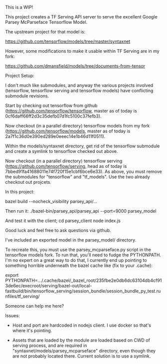 This is a WIP!

This project creates a TF Serving API server to serve the excellent Google Parsey McParseface Tensorflow Model.

The upstream project for that model is:

https://github.com/tensorflow/models/tree/master/syntaxnet

However, some modifications to make it usable within TF Serving are in my fork:

https://github.com/dmansfield/models/tree/documents-from-tensor

Project Setup:

I don't much like submodules, and anyway the various projects involved (tensorflow, tensorflow serving and tensorflow models) have conflicting submodule revisions.

Start by checking out tensorflow from github (https://github.com/tensorflow/tensorflow, master as of today is 0cf6daff66ff2d3c35defb07d1fc5100c37fefb3).

Now checkout (in a parallel directory) tensorflow models from my fork (https://github.com/tensorflow/models, master as of today is 2a7f1c36d0e390ed289e0eeec14e1b46d11f0511).

Within the models/syntaxnet directory, get rid of the tensorflow submodule and create a symlink to tensorflow checked out above.

Now checkout (in a parallel directory) tensorflow serving (https://github.com/tensorflow/serving, head as of today is 7bbed91fa41688011e74f720f15e1cbf6bce6e33). As above, you must remove the submodules for "tensorflow" and "tf_models". Use the two already checkout out projcets.

In this project:

 bazel build --nocheck_visibility parsey_api/... 

Then run it:
 ./bazel-bin/parsey_api/parsey_api --port=9000 parsey_model

And test it with the client;
 cd parsey_client
 node index.js

Good luck and feel free to ask questions via github.

I've included an exported model in the parsey_model/ directory.

To recreate this, you must use the parsey_mcparseface.py script in the tensorflow models fork. To run that, you'll need to fudge the PYTHONPATH. I'm no expert on a great way to do that, I currently end up pointing to something horrible underneath the bazel cache like (fix to your .cache):

 export PYTHONPATH=.../.cache/bazel/_bazel_root/235fbe2e0db6dc63104db4cf913de6ec/execroot/serving/bazel-out/local-fastbuild/bin/tensorflow_serving/session_bundle/session_bundle_py_test.runfiles/tf_serving/

Someone can help me here?

Issues:
- Host and port are hardcoded in nodejs client. I use docker so that's where it's pointing.

- Assets that are loaded by the module are loaded based on CWD of serving process, and are required in "syntaxnet/models/parsey_mcparseface" directory, even though they are not probably located there.  Current solution is to use a symlink.

